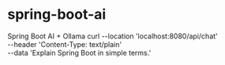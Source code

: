 # spring-boot-ai
Spring Boot AI + Ollama
curl --location 'localhost:8080/api/chat' \
--header 'Content-Type: text/plain' \
--data 'Explain Spring Boot in simple terms.'
